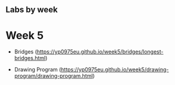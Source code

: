 ## Labs by week

# Week 5
- Bridges (https://yp0975eu.github.io/week5/bridges/longest-bridges.html)

- Drawing Program (https://yp0975eu.github.io/week5/drawing-program/drawing-program.html)